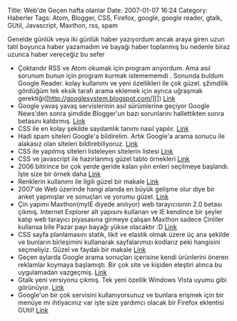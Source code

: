 Title: Web&#039;de Geçen hafta olanlar
Date: 2007-01-07 16:24
Category: Haberler
Tags: Atom, Blogger, CSS, Firefox, google, google reader, gtalk, GUtil, Javascript, Maxthon, rss, spam

Genelde günlük veya iki günlük haber yazıyordum ancak araya giren uzun
tatil boyunca haber yazamadım ve bayağı haber toplanmış bu nedenle biraz
uzunca haber vereceğiz bu sefer <!--more-->

-   Çoktandır RSS ve Atom okumak için program arıyordum. Ama asıl
    sorunum bunun için program kurmak istemememdi . Sonunda buldum
    Google Reader. kolay kullanımı ve yeni özellikleri ile çok güzel.
    şžimdilik gördüğüm tek eksik tarafı arama eklemek için ayrıca
    uğraşmak gerektiği([http://googlesystem.blogspot.com/][]) [Link][]
-   Google yavaş yavaş servislerinin asıl sürümlerine geçiyor Google
    News'den sonra şimdide Blogger'un bazı sorunlarını hallettikten
    sonra betasını kaldırmış. [Link][1]
-   CSS ile en kolay şekilde saydamlık tanımı nasıl yapılır. [Link][2]
-   Hadi spam siteleri Google'a bildirelim. Artık Google'a arama sonucu
    ile alakasız olan siteleri bildirebiliyoruz. [Link][3]
-   CSS ile yapılmış siteleri listeleyen sitelerin listesi [Link][4]
-   CSS ve javascript ile hazırlanmış güzel tablo örnekleri [Link][5]
-   2006 bitirince bir çok yerde geride kalan yılın enleri seçilmeye
    başlandı. İşte size bir örnek daha [Link][6]
-   Renklerin kullanımı ile ilgili güzel bir makale [Link][7]
-   2007'de Web üzerinde hangi alanda en büyük gelişme olur diye bir
    anket yapmışlar ve sonuçları ve yorumu güzel. [Link][8]
-   Çin yapımı Maxthon(myIE diyede anılıyor) web tarayıcısının 2.0
    betası çıkmış. Internet Explorer alt yapısını kullanan ve IE
    kendince bir şeyler katıp web tarayıcı piyasasına girmeye çalışan
    Maxthon sadece Çinliler kullansa bile Pazar payı bayağı yükse
    olacaktır :D [Link][9]
-   CSS sayfa planlamasını statik, likit ve elastik olmak üzere üç ana
    şekilde ve bunların birleşimini kullanarak sayfalarımızı kodlarız
    peki hangisini seçmeliyiz. Güzel ve faydalı bir makale [Link][10]
-   Geçen aylarda Google arama sonuçları içerisine kendi ürünlerini
    öneren reklamlar koymaya başlamıştı. Bir çok site ve kişiden
    eleştiri alınca bu uygulamadan vazgeçmiş. [Link][11]
-   Gtalk yeni versiyonu çıkmış. Tek yeni özellik Windows Vista uyumu
    gibi görünüyor. [Link][12]
-   Google'un bir çok servisini kullanıyorsunuz ve bunlara erişmek için
    bir menüye mi ihtiyacınız var işte size yardımcı olacak bir Firefox
    eklentisi GUtil! [Link][13]

</p>

  [http://googlesystem.blogspot.com/]: http://googlesystem.blogspot.com/2006/12/how-to-add-search-to-google-reader.html
  [Link]: http://www.google.com/reader/
  [1]: http://www.blogger.com/
  [2]: http://bitesizestandards.com/bites/easy-cross-browser-transparency
  [3]: http://www.google.com.tr/contact/spamreport.html
  [4]: http://www.smashingmagazine.com/2006/12/21/creme-de-la-creme-of-css-list-of-css-galleries/
  [5]: http://www.smashingmagazine.com/2006/12/29/css-based-tables-modern-solutions/
  [6]: http://artypapers.com/ap.awards/2006/
  [7]: http://slash7.com/articles/2006/12/30/6-things-you-need-to-know-about-color
  [8]: http://www.readwriteweb.com/archives/biggest_web_trend_2007.php
  [9]: http://www.maxthon.com/
  [10]: http://fadtastic.net/2006/12/30/how-do-you-lay-out-the-layout/
  [11]: http://googlesystem.blogspot.com/2007/01/google-removes-self-promoting-tips.html
  [12]: http://www.google.com/talk/
  [13]: https://addons.mozilla.org/firefox/3755/
